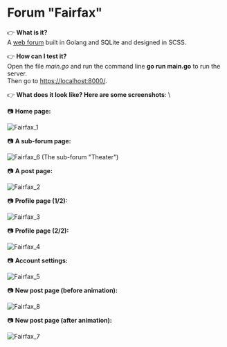 # Forum "Fairfax"

👉 **What is it?**\
A [web forum](https://github.com/01-edu/public/tree/master/subjects/forum) built in Golang and SQLite and designed in SCSS.

👉 **How can I test it?**\
Open the file *main.go* and run the command line **go run main.go** to run the server.\
Then go to [https://localhost:8000/](https://localhost:8000/).

👉 **What does it look like? Here are some screenshots**: \

📷 **Home page:**

![Fairfax_1](https://user-images.githubusercontent.com/87578863/129482590-a9f2eb37-07cf-4118-acc5-0e35b7bdb0cc.jpg)

📷 **A sub-forum page:**

![Fairfax_6](https://user-images.githubusercontent.com/87578863/129482598-e637938c-766a-4578-a453-3bddde293ba2.jpg)
(The sub-forum "Theater")

📷 **A post page:**

![Fairfax_2](https://user-images.githubusercontent.com/87578863/129482604-baedc5d9-8b15-45bd-8660-7e8682e41400.jpg)

📷 **Profile page (1/2):**

![Fairfax_3](https://user-images.githubusercontent.com/87578863/129482606-39d939ee-58e1-4eff-aabd-fdbc6bc4b0c6.jpg)

📷 **Profile page (2/2):**

![Fairfax_4](https://user-images.githubusercontent.com/87578863/129482609-891c8a4f-d03b-4b5f-b81f-538ead10198c.jpg)

📷 **Account settings:**

![Fairfax_5](https://user-images.githubusercontent.com/87578863/129482611-020f157b-d5a6-46ad-99ea-75bd97d88765.jpg)

📷 **New post page (before animation):**

![Fairfax_8](https://user-images.githubusercontent.com/87578863/129482612-811a5274-fc96-4165-b2a8-087b24ae02d9.jpg)

📷 **New post page (after animation):**

![Fairfax_7](https://user-images.githubusercontent.com/87578863/129482615-13631724-a779-4b6e-9081-2d66d9855d3e.jpg)
